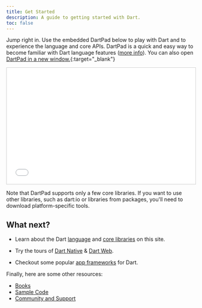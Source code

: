 ```yaml
---
title: Get Started
description: A guide to getting started with Dart.
toc: false
---
```


Jump right in. Use the embedded DartPad below to play with Dart and to experience the language and core APIs.
DartPad is a quick and easy way to
become familiar with Dart language features
([more info](/tools/dartpad)).
You can also open [DartPad in a new window.]({{site.custom.dartpad.direct-link}}){:target="_blank"}

<iframe
src="{{site.custom.dartpad.embed-dart-prefix}}?horizontalRatio=70&verticalRatio=65"
    width="100%"
    height="310px"
    style="border: 1px solid #ccc;">
</iframe>

Note that DartPad supports only a few core libraries.
If you want to use other libraries,
such as dart:io or libraries from packages,
you'll need to download platform-specific tools.

## What next?

* Learn about the Dart [language](/guides/language) and
[core libraries](/guides/libraries) on this site.

* Try the tours of [Dart Native](/platforms/native-tour/) & [Dart Web](/platforms/web-tour/).

* Checkout some popular [app frameworks](/platforms/frameworks) for Dart.

Finally, here are some other resources:

* [Books](/resources/books)
* [Sample Code](/samples)
* [Community and Support](/community)

